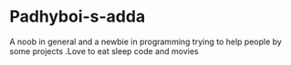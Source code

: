 # Padhyboi-s-adda
A noob in general and a newbie in programming trying to help people by some projects .Love to eat sleep code and movies
